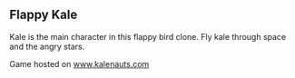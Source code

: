 Flappy Kale
------

Kale is the main character in this flappy bird clone.
Fly kale through space and the angry stars. 

Game hosted on www.kalenauts.com
